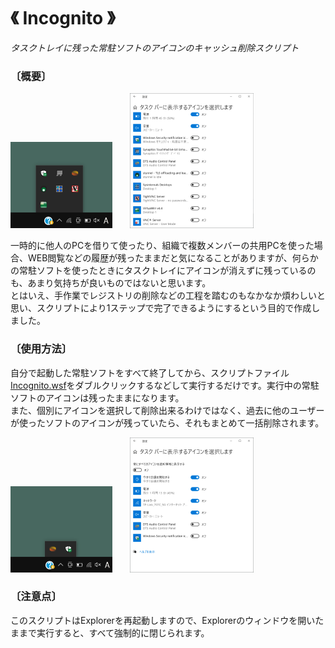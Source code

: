 # 《 Incognito 》

*タスクトレイに残った常駐ソフトのアイコンのキャッシュ削除スクリプト*

### 〔概要〕

<div>

[![実行中アイコン](./thumbnail1.png)][1]
&nbsp;&nbsp;&nbsp;&nbsp;&nbsp;
[![履歴アイコン](./thumbnail2.png)][2]

</div> 

一時的に他人のPCを借りて使ったり、組織で複数メンバーの共用PCを使った場合、WEB閲覧などの履歴が残ったままだと気になることがありますが、何らかの常駐ソフトを使ったときにタスクトレイにアイコンが消えずに残っているのも、あまり気持ちが良いものではないと思います。<br>
とはいえ、手作業でレジストリの削除などの工程を踏むのもなかなか煩わしいと思い、スクリプトにより1ステップで完了できるようにするという目的で作成しました。

[1]: https://raw.githubusercontent.com/singularity-effect/wsf-next/master/Incognito/figure1.png
[2]: https://raw.githubusercontent.com/singularity-effect/wsf-next/master/Incognito/figure2.png

### 〔使用方法〕

自分で起動した常駐ソフトをすべて終了してから、スクリプトファイル[Incognito.wsf][3]をダブルクリックするなどして実行するだけです。実行中の常駐ソフトのアイコンは残ったままになります。<br>
また、個別にアイコンを選択して削除出来るわけではなく、過去に他のユーザーが使ったソフトのアイコンが残っていたら、それもまとめて一括削除されます。

[3]: https://raw.githubusercontent.com/singularity-effect/wsf-next/master/Incognito/Incognito.wsf

<div>

[![消去アイコン](./thumbnail3.png)][4]
  &nbsp;&nbsp;&nbsp;&nbsp;&nbsp;
[![保存アイコン](./thumbnail4.png)][5]

</div> 

[4]: https://raw.githubusercontent.com/singularity-effect/wsf-next/master/Incognito/figure3.png
[5]: https://raw.githubusercontent.com/singularity-effect/wsf-next/master/Incognito/figure4.png


### 〔注意点〕

このスクリプトはExplorerを再起動しますので、Explorerのウィンドウを開いたままで実行すると、すべて強制的に閉じられます。
